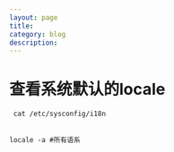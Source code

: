 ```yaml
---
layout: page
title:	
category: blog
description: 
---
```

# 查看系统默认的locale
	 cat /etc/sysconfig/i18n
	
## 
	locale -a #所有语系

